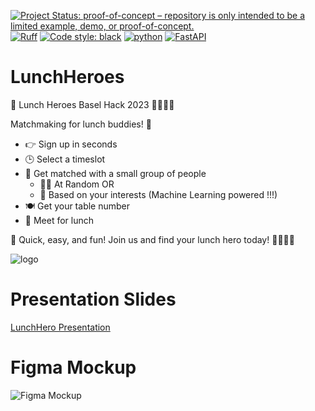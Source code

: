 [![Project Status: proof-of-concept – repository is only intended to be a limited example, demo, or proof-of-concept.](https://www.repostatus.org/badges/latest/concept.svg)](https://www.repostatus.org/#concept)
[![Ruff](https://img.shields.io/endpoint?url=https://raw.githubusercontent.com/charliermarsh/ruff/main/assets/badge/v2.json)](https://github.com/charliermarsh/ruff)
[![Code style: black](https://img.shields.io/badge/code%20style-black-000000.svg)](https://github.com/psf/black)
[![python](https://img.shields.io/badge/Python-3.9-3776AB.svg?style=flat&logo=python&logoColor=white)](https://www.python.org)
[![FastAPI](https://img.shields.io/badge/FastAPI-0.63.0-009688.svg?style=flat&logo=FastAPI&logoColor=white)](https://fastapi.tiangolo.com)


# LunchHeroes

🍴 Lunch Heroes Basel Hack 2023 🦸‍♂️🦸‍♀️

Matchmaking for lunch buddies! 🤝

- 👉 Sign up in seconds
- 🕒 Select a timeslot
- 🤝 Get matched with a small group of people
    - 🤷‍♂️ At Random  OR
    - 🤖 Based on your interests (Machine Learning powered !!!)
- 🍽️ Get your table number
- 🤝 Meet for lunch

🚀 Quick, easy, and fun! Join us and find your lunch hero today! 🦸‍♂️🦸‍♀️


![logo](https://github.com/TobiasSchaeuble-EH/LunchHeroes/blob/main/graphics/svg_files/burger_wink.svg)



# Presentation Slides

[LunchHero Presentation](https://www.canva.com/design/DAFyifsFr18/oOybsSYmFfqYSdd0SuqZMA/edit?utm_content=DA[…]m_campaign=designshare&utm_medium=link2&utm_source=sharebutton)

# Figma Mockup

![Figma Mockup](https://www.figma.com/file/gjotWvh3EWwIkEOtJcM88B/LunchHero?type=design&node-id=0-1&mode=design&t=ur1vtJQ1gdHRY65N-0)
